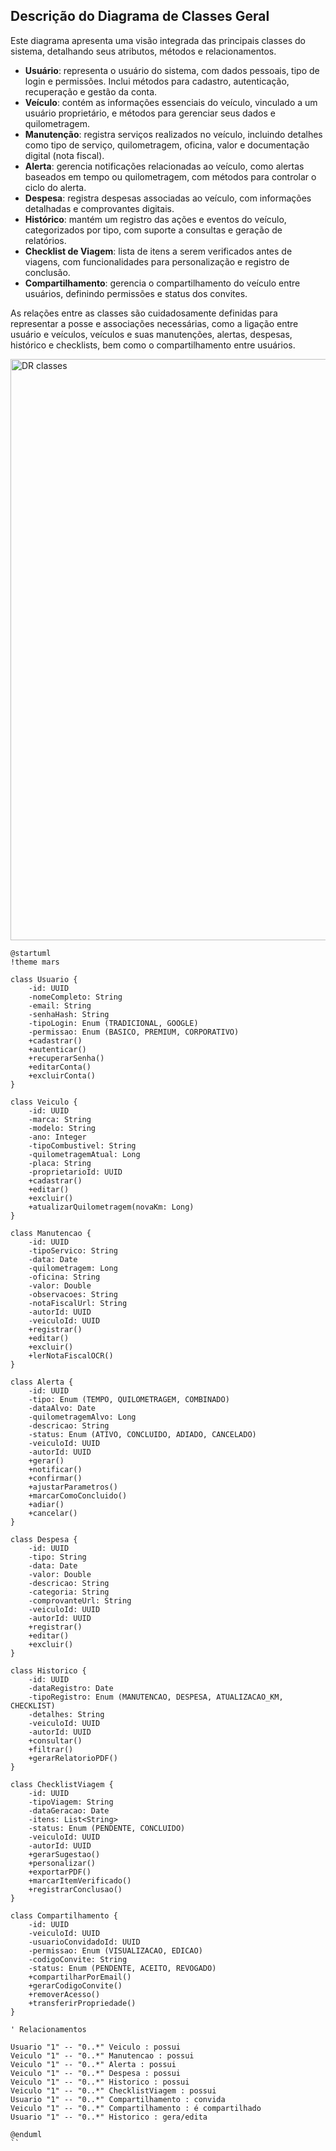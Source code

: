 ## Descrição do Diagrama de Classes Geral

Este diagrama apresenta uma visão integrada das principais classes do sistema, detalhando seus atributos, métodos e relacionamentos.

- **Usuário**: representa o usuário do sistema, com dados pessoais, tipo de login e permissões. Inclui métodos para cadastro, autenticação, recuperação e gestão da conta.  
- **Veículo**: contém as informações essenciais do veículo, vinculado a um usuário proprietário, e métodos para gerenciar seus dados e quilometragem.  
- **Manutenção**: registra serviços realizados no veículo, incluindo detalhes como tipo de serviço, quilometragem, oficina, valor e documentação digital (nota fiscal).  
- **Alerta**: gerencia notificações relacionadas ao veículo, como alertas baseados em tempo ou quilometragem, com métodos para controlar o ciclo do alerta.  
- **Despesa**: registra despesas associadas ao veículo, com informações detalhadas e comprovantes digitais.  
- **Histórico**: mantém um registro das ações e eventos do veículo, categorizados por tipo, com suporte a consultas e geração de relatórios.  
- **Checklist de Viagem**: lista de itens a serem verificados antes de viagens, com funcionalidades para personalização e registro de conclusão.  
- **Compartilhamento**: gerencia o compartilhamento do veículo entre usuários, definindo permissões e status dos convites.

As relações entre as classes são cuidadosamente definidas para representar a posse e associações necessárias, como a ligação entre usuário e veículos, veículos e suas manutenções, alertas, despesas, histórico e checklists, bem como o compartilhamento entre usuários.

<img width="2221" height="930" alt="DR classes" src="https://github.com/user-attachments/assets/d0eccef9-2fe5-4ccd-bb50-35811d28d65b" />


```puml
@startuml
!theme mars

class Usuario {
    -id: UUID
    -nomeCompleto: String
    -email: String
    -senhaHash: String
    -tipoLogin: Enum (TRADICIONAL, GOOGLE)
    -permissao: Enum (BASICO, PREMIUM, CORPORATIVO)
    +cadastrar()
    +autenticar()
    +recuperarSenha()
    +editarConta()
    +excluirConta()
}

class Veiculo {
    -id: UUID
    -marca: String
    -modelo: String
    -ano: Integer
    -tipoCombustivel: String
    -quilometragemAtual: Long
    -placa: String
    -proprietarioId: UUID
    +cadastrar()
    +editar()
    +excluir()
    +atualizarQuilometragem(novaKm: Long)
}

class Manutencao {
    -id: UUID
    -tipoServico: String
    -data: Date
    -quilometragem: Long
    -oficina: String
    -valor: Double
    -observacoes: String
    -notaFiscalUrl: String
    -autorId: UUID
    -veiculoId: UUID
    +registrar()
    +editar()
    +excluir()
    +lerNotaFiscalOCR()
}

class Alerta {
    -id: UUID
    -tipo: Enum (TEMPO, QUILOMETRAGEM, COMBINADO)
    -dataAlvo: Date
    -quilometragemAlvo: Long
    -descricao: String
    -status: Enum (ATIVO, CONCLUIDO, ADIADO, CANCELADO)
    -veiculoId: UUID
    -autorId: UUID
    +gerar()
    +notificar()
    +confirmar()
    +ajustarParametros()
    +marcarComoConcluido()
    +adiar()
    +cancelar()
}

class Despesa {
    -id: UUID
    -tipo: String
    -data: Date
    -valor: Double
    -descricao: String
    -categoria: String
    -comprovanteUrl: String
    -veiculoId: UUID
    -autorId: UUID
    +registrar()
    +editar()
    +excluir()
}

class Historico {
    -id: UUID
    -dataRegistro: Date
    -tipoRegistro: Enum (MANUTENCAO, DESPESA, ATUALIZACAO_KM, CHECKLIST)
    -detalhes: String
    -veiculoId: UUID
    -autorId: UUID
    +consultar()
    +filtrar()
    +gerarRelatorioPDF()
}

class ChecklistViagem {
    -id: UUID
    -tipoViagem: String
    -dataGeracao: Date
    -itens: List<String>
    -status: Enum (PENDENTE, CONCLUIDO)
    -veiculoId: UUID
    -autorId: UUID
    +gerarSugestao()
    +personalizar()
    +exportarPDF()
    +marcarItemVerificado()
    +registrarConclusao()
}

class Compartilhamento {
    -id: UUID
    -veiculoId: UUID
    -usuarioConvidadoId: UUID
    -permissao: Enum (VISUALIZACAO, EDICAO)
    -codigoConvite: String
    -status: Enum (PENDENTE, ACEITO, REVOGADO)
    +compartilharPorEmail()
    +gerarCodigoConvite()
    +removerAcesso()
    +transferirPropriedade()
}

' Relacionamentos

Usuario "1" -- "0..*" Veiculo : possui
Veiculo "1" -- "0..*" Manutencao : possui
Veiculo "1" -- "0..*" Alerta : possui
Veiculo "1" -- "0..*" Despesa : possui
Veiculo "1" -- "0..*" Historico : possui
Veiculo "1" -- "0..*" ChecklistViagem : possui
Usuario "1" -- "0..*" Compartilhamento : convida
Veiculo "1" -- "0..*" Compartilhamento : é compartilhado
Usuario "1" -- "0..*" Historico : gera/edita

@enduml
``
